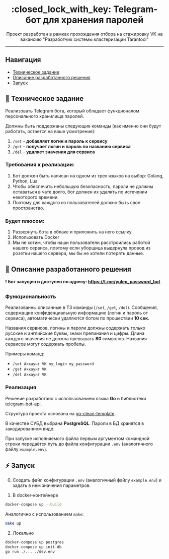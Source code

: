 <h1 align="center"> :closed_lock_with_key: Telegram-бот для хранения паролей </h1>

<p align="center"> Проект разработан в рамках прохождения отбора на стажировку VK на вакансию "Разработчик системы кластеризации Tarantool" </p>

<hr>

## Навигация

* [Техническое задание](#chapter-0)
* [Описание разработанного решения](#chapter-1)
* [Запуск](#chapter-2)

<a id="chapter-0"></a>

## :page_with_curl: Техническое задание

Реализовать Telegram бота, который обладает функционалом персонального хранилища паролей.

Должны быть поддержаны следующие команды (как именно они будут работать, остается на ваше усмотрение):

1. `/set` - **добавляет логин и пароль к сервису**
2. `/get` - **получает логин и пароль по названию сервиса**
3. `/del` - **удаляет значения для сервиса**

### Требования к реализации:

1. Бот должен быть написан на одном из трех языков на выбор: Golang,
   Python, Lua
2. Чтобы обеспечить небольшую безопасность, пароли не должны
   оставаться в чате долго, бот должен их удалять по истечении некоторого
   времени.
3. Поэтому для каждого из пользователей должно быть свое
   пространство.

### Будет плюсом:

1. Развернуть бота в облаке и приложить на него ссылку.
2. Использовать Docker
3. Мы не хотим, чтобы наши пользователи расстроились работой нашего
   сервиса, поэтому если уборщица выдернула провод из розетки нашего
   сервера, мы бы не хотели потерять данные.

<a id="chapter-1"></a>

## :page_facing_up: Описание разработанного решения

:heavy_exclamation_mark: **Бот запущен и доступен по адресу: https://t.me/yuleo_password_bot**

### Функциональность

Реализованны описанные в ТЗ команды (`/set`, `/get`, `/del`). Сообщения, содержащие конфиденциальную информацию (логин и
пароль от сервиса), автоматически удаляются ботом по прошествии **10 сек.**

Названия сервисов, логины и пароли должны содержать только русские и английские буквы, знаки препинания и цифры.
Длина каждого значения не должна превышать **80** символов. Названия сервисов могут содержать пробелы.

Примеры команд:

- `/set Aккаунт VK my_login my_password`
- `/get Aккаунт VK`
- `/del Aккаунт VK`

### Реализация

Решение разработано с использованием языка **Go** и
библиотеки [telegram-bot-api](https://github.com/go-telegram-bot-api/telegram-bot-api).

Структура проекта основана на [go-clean-template](https://github.com/evrone/go-clean-template).

В качестве СУБД выбрана **PostgreSQL**. Пароли в БД хранятся в закодированном виде.

При запуске исполняемого файла первым аргументом командной строки передаётся путь до файла конфигурации `.env`
(аналогичного файлу `example.env`).

<a id="chapter-2"></a>

## :zap: Запуск

0. Создать файл конфигурации `.env` (аналогичный файлу `example.env`) и задать в нем значения параметров.

1. В docker-контейнере

```bash 
docker-compose up --build
```

Аналогично с использованием `make`:

```bash 
make up
```

2. Локально

```bash 
docker-compose up postgres
docker-compose up init-db
go run ./... ./dev.env 
```

